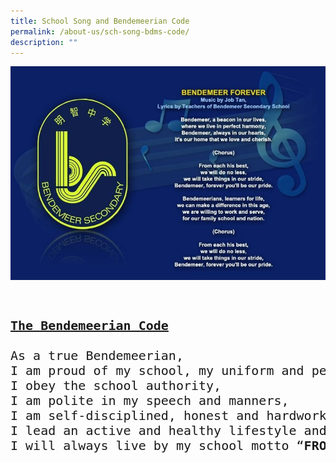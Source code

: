 ```yaml
---
title: School Song and Bendemeerian Code
permalink: /about-us/sch-song-bdms-code/
description: ""
---
```

![Bendemeerian Code](/images/Aboutus/BSS%20Code.jpg)

<pre>
<p style="font-size:20px">
<b><u>The Bendemeerian Code</u></b>

As a true Bendemeerian,
I am proud of my school, my uniform and personal appearance,
I obey the school authority,
I am polite in my speech and manners,
I am self-disciplined, honest and hardworking, 
I lead an active and healthy lifestyle and
I will always live by my school motto “<b>FROM EACH HIS BEST</b>”. 
</p>